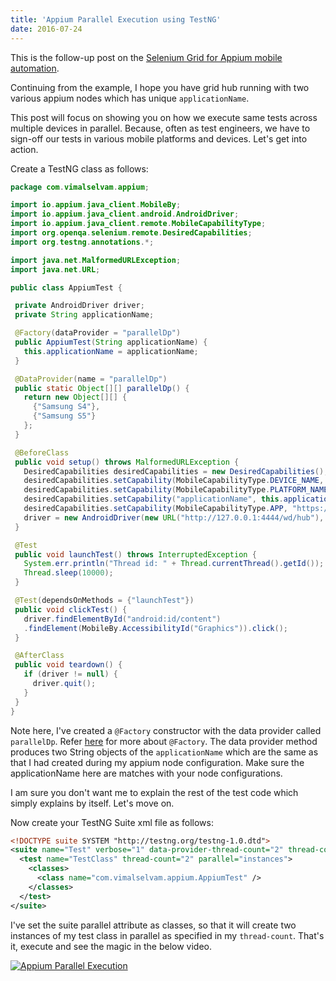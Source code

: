 ```yaml
---
title: 'Appium Parallel Execution using TestNG'
date: 2016-07-24
---
```


This is the follow-up post on the [Selenium Grid for Appium mobile automation](../selenium-grid-for-appium-mobile-automation).

Continuing from the example, I hope you have grid hub running with two various appium nodes which has unique `applicationName`.

This post will focus on showing you on how we execute same tests across multiple devices in parallel. Because, often as test engineers, we have to sign-off our tests in various mobile platforms and devices. Let's get into action.

Create a TestNG class as follows:

```java
package com.vimalselvam.appium;

import io.appium.java_client.MobileBy;
import io.appium.java_client.android.AndroidDriver;
import io.appium.java_client.remote.MobileCapabilityType;
import org.openqa.selenium.remote.DesiredCapabilities;
import org.testng.annotations.*;

import java.net.MalformedURLException;
import java.net.URL;

public class AppiumTest {

 private AndroidDriver driver;
 private String applicationName;

 @Factory(dataProvider = "parallelDp")
 public AppiumTest(String applicationName) {
   this.applicationName = applicationName;
 }

 @DataProvider(name = "parallelDp")
 public static Object[][] parallelDp() {
   return new Object[][] {
     {"Samsung S4"},
     {"Samsung S5"}
   };
 }

 @BeforeClass
 public void setup() throws MalformedURLException {
   DesiredCapabilities desiredCapabilities = new DesiredCapabilities();
   desiredCapabilities.setCapability(MobileCapabilityType.DEVICE_NAME, "ANDROID");
   desiredCapabilities.setCapability(MobileCapabilityType.PLATFORM_NAME, "ANDROID");
   desiredCapabilities.setCapability("applicationName", this.applicationName);
   desiredCapabilities.setCapability(MobileCapabilityType.APP, "https://github.com/appium/java-client/raw/master/src/test/java/io/appium/java_client/ApiDemos-debug.apk");
   driver = new AndroidDriver(new URL("http://127.0.0.1:4444/wd/hub"), desiredCapabilities);
 }

 @Test
 public void launchTest() throws InterruptedException {
   System.err.println("Thread id: " + Thread.currentThread().getId());
   Thread.sleep(10000);
 }

 @Test(dependsOnMethods = {"launchTest"})
 public void clickTest() {
   driver.findElementById("android:id/content")
   .findElement(MobileBy.AccessibilityId("Graphics")).click();
 }

 @AfterClass
 public void teardown() {
   if (driver != null) {
     driver.quit();
   }
 }
}
```

Note here, I've created a `@Factory` constructor with the data provider called `parallelDp`. Refer [here](http://testng.org/doc/documentation-main.html#factories) for more about `@Factory`. The data provider method produces two String objects of the `applicationName` which are the same as that I had created during my appium node configuration. Make sure the applicationName here are matches with your node configurations.

I am sure you don't want me to explain the rest of the test code which simply explains by itself. Let's move on.

Now create your TestNG Suite xml file as follows:

```xml
<!DOCTYPE suite SYSTEM "http://testng.org/testng-1.0.dtd">
<suite name="Test" verbose="1" data-provider-thread-count="2" thread-count="2" parallel="classes">
  <test name="TestClass" thread-count="2" parallel="instances">
    <classes>
      <class name="com.vimalselvam.appium.AppiumTest" />
    </classes>
  </test>
</suite>
```

I've set the suite parallel attribute as classes, so that it will create two instances of my test class in parallel as specified in my `thread-count`. That's it, execute and see the magic in the below video.

[![Appium Parallel Execution](http://img.youtube.com/vi/Gza3k5BTn9g/0.jpg)](http://www.youtube.com/watch?v=Gza3k5BTn9g 'Appium Parallel Execution')
